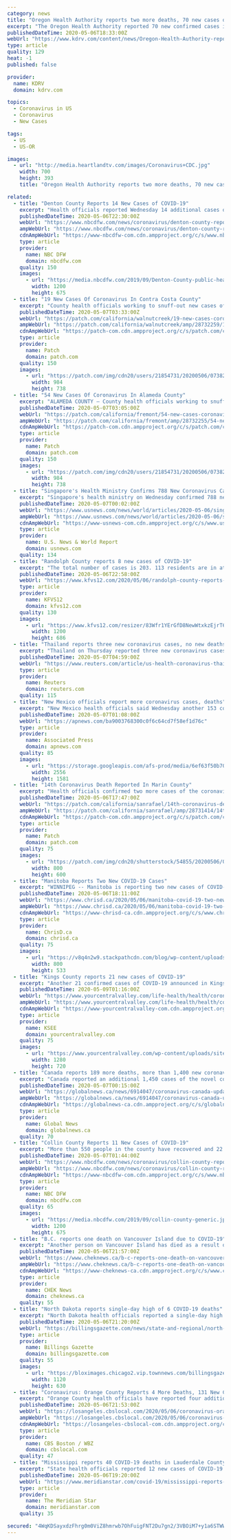 ```yaml
---
category: news
title: "Oregon Health Authority reports two more deaths, 70 new cases of COVID-19"
excerpt: "The Oregon Health Authority reported 70 new confirmed cases in an update on Wednesday, bringing the state total to 2,887."
publishedDateTime: 2020-05-06T18:33:00Z
webUrl: "https://www.kdrv.com/content/news/Oregon-Health-Authority-reports-two-more-deaths-70-new-cases-of-COVID-19-570246551.html"
type: article
quality: 129
heat: -1
published: false

provider:
  name: KDRV
  domain: kdrv.com

topics:
  - Coronavirus in US
  - Coronavirus
  - New Cases

tags:
  - US
  - US-OR

images:
  - url: "http://media.heartlandtv.com/images/Coronavirus+CDC.jpg"
    width: 700
    height: 393
    title: "Oregon Health Authority reports two more deaths, 70 new cases of COVID-19"

related:
  - title: "Denton County Reports 14 New Cases of COVID-19"
    excerpt: "Health officials reported Wednesday 14 additional cases of the new coronavirus in Denton County, bringing the total in the county to 846."
    publishedDateTime: 2020-05-06T22:30:00Z
    webUrl: "https://www.nbcdfw.com/news/coronavirus/denton-county-reports-14-new-cases-of-covid-19/2364771/"
    ampWebUrl: "https://www.nbcdfw.com/news/coronavirus/denton-county-reports-14-new-cases-of-covid-19/2364771/?amp"
    cdnAmpWebUrl: "https://www-nbcdfw-com.cdn.ampproject.org/c/s/www.nbcdfw.com/news/coronavirus/denton-county-reports-14-new-cases-of-covid-19/2364771/?amp"
    type: article
    provider:
      name: NBC DFW
      domain: nbcdfw.com
    quality: 150
    images:
      - url: "https://media.nbcdfw.com/2019/09/Denton-County-public-health.jpg?resize=1200%2C675"
        width: 1200
        height: 675
  - title: "19 New Cases Of Coronavirus In Contra Costa County"
    excerpt: "County health officials working to snuff-out new cases of coronavirus delivered bad news on Wednesday — 19 new cases have been confirmed, bringing the total in Contra Costa County to 985. The bright spot in Wednesday's report — there were no new deaths,"
    publishedDateTime: 2020-05-07T03:33:00Z
    webUrl: "https://patch.com/california/walnutcreek/19-new-cases-coronavirus-contra-costa-county"
    ampWebUrl: "https://patch.com/california/walnutcreek/amp/28732259/19-new-cases-coronavirus-contra-costa-county"
    cdnAmpWebUrl: "https://patch-com.cdn.ampproject.org/c/s/patch.com/california/walnutcreek/amp/28732259/19-new-cases-coronavirus-contra-costa-county"
    type: article
    provider:
      name: Patch
      domain: patch.com
    quality: 150
    images:
      - url: "https://patch.com/img/cdn20/users/21854731/20200506/073821/styles/patch_image/public/img-3698___06192442545.jpg?width=984"
        width: 984
        height: 738
  - title: "54 New Cases Of Coronavirus In Alameda County"
    excerpt: "ALAMEDA COUNTY — County health officials working to snuff-out new cases of coronavirus delivered bad news on Wednesday — 54 new cases have been confirmed, bringing the total in Alameda County to 1,863."
    publishedDateTime: 2020-05-07T03:05:00Z
    webUrl: "https://patch.com/california/fremont/54-new-cases-coronavirus-alameda-county"
    ampWebUrl: "https://patch.com/california/fremont/amp/28732255/54-new-cases-coronavirus-alameda-county"
    cdnAmpWebUrl: "https://patch-com.cdn.ampproject.org/c/s/patch.com/california/fremont/amp/28732255/54-new-cases-coronavirus-alameda-county"
    type: article
    provider:
      name: Patch
      domain: patch.com
    quality: 150
    images:
      - url: "https://patch.com/img/cdn20/users/21854731/20200506/073821/styles/patch_image/public/img-3698___06192442545.jpg?width=984"
        width: 984
        height: 738
  - title: "Singapore's Health Ministry Confirms 788 New Coronavirus Cases, Reports Two Additional Deaths"
    excerpt: "Singapore's health ministry on Wednesday confirmed 788 new coronavirus cases, taking the city-state's tally to 20,198. The health ministry also reported two more deaths, bringing the virus-related death toll in the island nation to 20."
    publishedDateTime: 2020-05-07T00:02:00Z
    webUrl: "https://www.usnews.com/news/world/articles/2020-05-06/singapores-health-ministry-confirms-788-new-coronavirus-cases"
    ampWebUrl: "https://www.usnews.com/news/world/articles/2020-05-06/singapores-health-ministry-confirms-788-new-coronavirus-cases?context=amp"
    cdnAmpWebUrl: "https://www-usnews-com.cdn.ampproject.org/c/s/www.usnews.com/news/world/articles/2020-05-06/singapores-health-ministry-confirms-788-new-coronavirus-cases?context=amp"
    type: article
    provider:
      name: U.S. News & World Report
      domain: usnews.com
    quality: 134
  - title: "Randolph County reports 8 new cases of COVID-19"
    excerpt: "The total number of cases is 203. 113 residents are in at-home quarantine, five are recovering in the hospital. There have been 2 deaths and 89 residents have been released to their normal actives. A hair salon owner in Texas was ordered to spend a week in jail after she continued to operate her business despite restrictions put in place because of the coronavirus pandemic."
    publishedDateTime: 2020-05-06T22:58:00Z
    webUrl: "https://www.kfvs12.com/2020/05/06/randolph-county-reports-new-cases-covid-/"
    type: article
    provider:
      name: KFVS12
      domain: kfvs12.com
    quality: 130
    images:
      - url: "https://www.kfvs12.com/resizer/83Wfr1YErGfD8NewWtxkzEjrT6E=/1200x0/arc-anglerfish-arc2-prod-raycom.s3.amazonaws.com/public/JDPRKA53PZFUJHB4WY4KH6NXZ4.jpg"
        width: 1200
        height: 686
  - title: "Thailand reports three new coronavirus cases, no new deaths"
    excerpt: "Thailand on Thursday reported three new coronavirus cases, bringing its total to 2,992, a senior official said."
    publishedDateTime: 2020-05-07T04:59:00Z
    webUrl: "https://www.reuters.com/article/us-health-coronavirus-thailand-idUSKBN22J0HG"
    type: article
    provider:
      name: Reuters
      domain: reuters.com
    quality: 115
  - title: "New Mexico officials report more coronavirus cases, deaths"
    excerpt: "New Mexico health officials said Wednesday another 153 coronavirus cases have been confirmed, pushing the statewide total to nearly 4,300. Seven additional"
    publishedDateTime: 2020-05-07T01:08:00Z
    webUrl: "https://apnews.com/ba9003768300c0f6c64cd7f58ef1d76c"
    type: article
    provider:
      name: Associated Press
      domain: apnews.com
    quality: 85
    images:
      - url: "https://storage.googleapis.com/afs-prod/media/6ef63f50b7014e91a721a4d3604fc82a/2556.jpeg"
        width: 2556
        height: 1581
  - title: "14th Coronavirus Death Reported In Marin County"
    excerpt: "Health officials confirmed two more cases of the coronavirus and another death, bringing the county's totals to 24​3 cases and 14 deaths."
    publishedDateTime: 2020-05-06T17:47:00Z
    webUrl: "https://patch.com/california/sanrafael/14th-coronavirus-death-reported-marin-county"
    ampWebUrl: "https://patch.com/california/sanrafael/amp/28731414/14th-coronavirus-death-reported-marin-county"
    cdnAmpWebUrl: "https://patch-com.cdn.ampproject.org/c/s/patch.com/california/sanrafael/amp/28731414/14th-coronavirus-death-reported-marin-county"
    type: article
    provider:
      name: Patch
      domain: patch.com
    quality: 75
    images:
      - url: "https://patch.com/img/cdn20/shutterstock/54855/20200506/012023/styles/patch_image/public/shutterstock-1706438689-1___06132007992.jpg?width=984"
        width: 800
        height: 600
  - title: "Manitoba Reports Two New COVID-19 Cases"
    excerpt: "WINNIPEG -- Manitoba is reporting two new cases of COVID-19 (coronavirus) on Wednesday, bringing the provincial total to 284."
    publishedDateTime: 2020-05-06T18:11:00Z
    webUrl: "https://www.chrisd.ca/2020/05/06/manitoba-covid-19-two-new-cases/"
    ampWebUrl: "https://www.chrisd.ca/2020/05/06/manitoba-covid-19-two-new-cases/amp/"
    cdnAmpWebUrl: "https://www-chrisd-ca.cdn.ampproject.org/c/s/www.chrisd.ca/2020/05/06/manitoba-covid-19-two-new-cases/amp/"
    type: article
    provider:
      name: ChrisD.ca
      domain: chrisd.ca
    quality: 75
    images:
      - url: "https://v8q4n2w9.stackpathcdn.com/blog/wp-content/uploads/2020/04/brent-roussin-1.jpg"
        width: 800
        height: 533
  - title: "Kings County reports 21 new cases of COVID-19"
    excerpt: "Another 21 confirmed cases of COVID-19 announced in Kings County Friday boosted the total number to 265, according to the Department of Public Health. Of"
    publishedDateTime: 2020-05-09T01:16:00Z
    webUrl: "https://www.yourcentralvalley.com/life-health/health/coronavirus/kings-county-reports-21-new-cases-of-covid-19/"
    ampWebUrl: "https://www.yourcentralvalley.com/life-health/health/coronavirus/kings-county-reports-21-new-cases-of-covid-19/amp/"
    cdnAmpWebUrl: "https://www-yourcentralvalley-com.cdn.ampproject.org/c/s/www.yourcentralvalley.com/life-health/health/coronavirus/kings-county-reports-21-new-cases-of-covid-19/amp/"
    type: article
    provider:
      name: KSEE
      domain: yourcentralvalley.com
    quality: 75
    images:
      - url: "https://www.yourcentralvalley.com/wp-content/uploads/sites/54/2020/04/Kings-County.jpg?w=1280&h=720&crop=1"
        width: 1280
        height: 720
  - title: "Canada reports 189 more deaths, more than 1,400 new coronavirus cases"
    excerpt: "Canada reported an additional 1,450 cases of the novel coronavirus on Wednesday, including 189 more deaths. Wednesday’s numbers — which were tallied by Global News from both numbers released by provincial and federal health authorities — brings the total number of COVID-19 cases in Canada to 63,"
    publishedDateTime: 2020-05-07T00:15:00Z
    webUrl: "https://globalnews.ca/news/6914047/coronavirus-canada-update-may-6/"
    ampWebUrl: "https://globalnews.ca/news/6914047/coronavirus-canada-update-may-6/amp/"
    cdnAmpWebUrl: "https://globalnews-ca.cdn.ampproject.org/c/s/globalnews.ca/news/6914047/coronavirus-canada-update-may-6/amp/"
    type: article
    provider:
      name: Global News
      domain: globalnews.ca
    quality: 70
  - title: "Collin County Reports 11 New Cases of COVID-19"
    excerpt: "More than 550 people in the county have recovered and 22 have died from the virus, official said. In additon to the 11 new cases, Collin County Health Care Services reassigned one of the cases previously assigned to Allen."
    publishedDateTime: 2020-05-07T01:44:00Z
    webUrl: "https://www.nbcdfw.com/news/coronavirus/collin-county-reports-11-new-cases-of-covid-19/2364937/"
    ampWebUrl: "https://www.nbcdfw.com/news/coronavirus/collin-county-reports-11-new-cases-of-covid-19/2364937/?amp"
    cdnAmpWebUrl: "https://www-nbcdfw-com.cdn.ampproject.org/c/s/www.nbcdfw.com/news/coronavirus/collin-county-reports-11-new-cases-of-covid-19/2364937/?amp"
    type: article
    provider:
      name: NBC DFW
      domain: nbcdfw.com
    quality: 65
    images:
      - url: "https://media.nbcdfw.com/2019/09/collin-county-generic.jpg?resize=1200%2C675"
        width: 1200
        height: 675
  - title: "B.C. reports one death on Vancouver Island due to COVID-19"
    excerpt: "Another person on Vancouver Island has died as a result of COVID-19. Health officials reported 23 new cases of COVID-19 in British Columbia on May 6, bringing the province’s overall total to 2,255. Officials also reported three new deaths due to the coronavirus,"
    publishedDateTime: 2020-05-06T21:57:00Z
    webUrl: "https://www.cheknews.ca/b-c-reports-one-death-on-vancouver-island-due-to-covid-19-667014/"
    ampWebUrl: "https://www.cheknews.ca/b-c-reports-one-death-on-vancouver-island-due-to-covid-19-667014/amp/"
    cdnAmpWebUrl: "https://www-cheknews-ca.cdn.ampproject.org/c/s/www.cheknews.ca/b-c-reports-one-death-on-vancouver-island-due-to-covid-19-667014/amp/"
    type: article
    provider:
      name: CHEK News
      domain: cheknews.ca
    quality: 55
  - title: "North Dakota reports single-day high of 6 COVID-19 deaths"
    excerpt: "North Dakota health officials reported a single-day high of six deaths Wednesday from complications of the coronavirus."
    publishedDateTime: 2020-05-06T21:20:00Z
    webUrl: "https://billingsgazette.com/news/state-and-regional/north-dakota-reports-single-day-high-of-6-covid-19-deaths/article_b6d3967a-9b9f-53f7-88dc-181e1876192e.html"
    type: article
    provider:
      name: Billings Gazette
      domain: billingsgazette.com
    quality: 55
    images:
      - url: "https://bloximages.chicago2.vip.townnews.com/billingsgazette.com/content/tncms/assets/v3/editorial/b/6d/b6d3967a-9b9f-53f7-88dc-181e1876192e/5eb33889eb11a.preview.jpg?crop=1592%2C896%2C0%2C82&resize=1120%2C630&order=crop%2Cresize"
        width: 1120
        height: 630
  - title: "Coronavirus: Orange County Reports 4 More Deaths, 131 New Cases Bringing Total Over 3K"
    excerpt: "Orange County health officials have reported four additional coronavirus-related deaths, bringing the total to 65 as the number of cases passed 3,000."
    publishedDateTime: 2020-05-06T21:53:00Z
    webUrl: "https://losangeles.cbslocal.com/2020/05/06/coronavirus-orange-county-numbers-cases-deaths/"
    ampWebUrl: "https://losangeles.cbslocal.com/2020/05/06/coronavirus-orange-county-numbers-cases-deaths/amp/"
    cdnAmpWebUrl: "https://losangeles-cbslocal-com.cdn.ampproject.org/c/s/losangeles.cbslocal.com/2020/05/06/coronavirus-orange-county-numbers-cases-deaths/amp/"
    type: article
    provider:
      name: CBS Boston / WBZ
      domain: cbslocal.com
    quality: 47
  - title: "Mississippi reports 40 COVID-19 deaths in Lauderdale County"
    excerpt: "State health officials reported 12 new cases of COVID-19 in Lauderdale County Wednesday, for a total of 448 and seven additional deaths, for a total of 40."
    publishedDateTime: 2020-05-06T19:20:00Z
    webUrl: "https://www.meridianstar.com/covid-19/mississippi-reports-40-covid-19-deaths-in-lauderdale-county/article_7d42fb4e-8fb6-11ea-a7ed-938632403b09.html"
    type: article
    provider:
      name: The Meridian Star
      domain: meridianstar.com
    quality: 35

secured: "4WqKDSayxdzFhrg0m0ViZ8hmrwb7OhFuigFNT2Du7gn2/3VBOiM7+y1a6STWWBJQz9vTH7pZn+Pfn0CdOLFduJW5Vk8bnOfc7b8lCvzamDvk08Nmk4bIrPk2rg6iUMxjOSRCmrNjH/8POIrOcf0V5UEfN1ShRw47HBj7lUhe+6LRas/M9g2ZiOkkLM3hhMEUIxdP9shKxW4dIBCJfZdNag/IT2W9g2XVcEObE/CicHElPftmukHa/uZnGW3AeS5rGvVxINw/4/m2JlwCEe48f2KKP1iMfSn0VEuQi4T9Rv2BGxUeHIzzbJRq/MQtHwmIopk+QgPNW2qFfxm6RuIUZdj97X26M+3ZWrcZZZUaIpmW9MMlcrZk4EInpkL/fK/V+ctMwr1GBrJJKkGvk+tRDmWN6QUPUOoQ9FS+ssk0a5yVnv/akq9vCJvW6Uz6kSOBOyZ6NI6MUeQAjY5nYHmcyrg2casiElV7vnrJfelV1/g=;0PoAfjokcessseJA6/mSIQ=="
---
```


